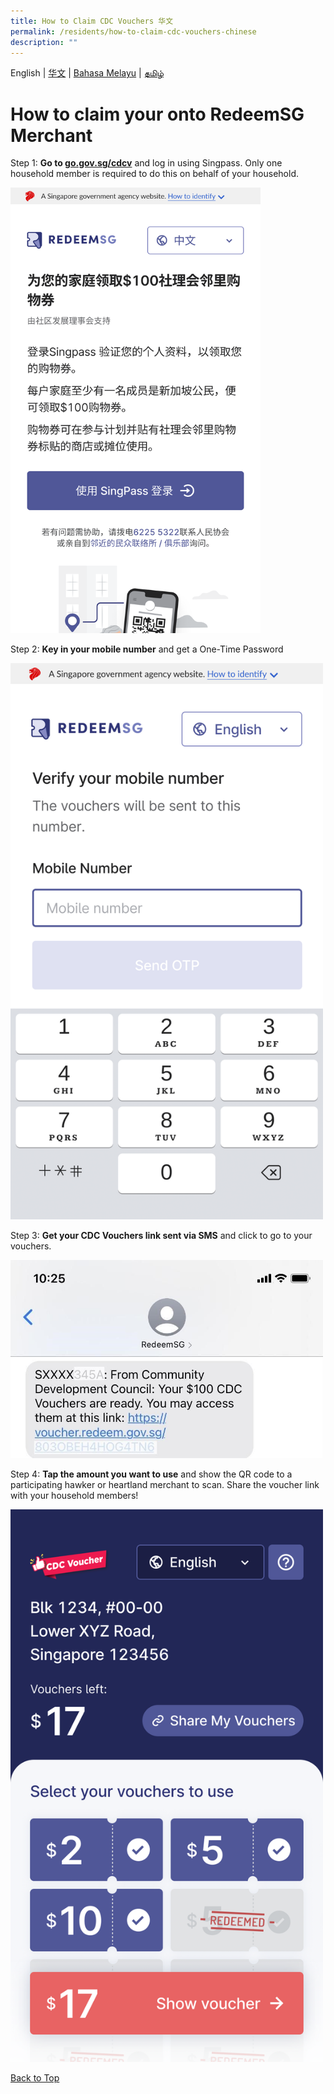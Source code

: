 ```yaml
---
title: How to Claim CDC Vouchers 华文
permalink: /residents/how-to-claim-cdc-vouchers-chinese
description: ""
---
```

English | [华文](how-to-claim-cdc-vouchers-chinese) | [Bahasa Melayu](how-to-claim-cdc-vouchers-malay) | [தமிழ்](how-to-claim-cdc-vouchers-tamil)

<a id="pagetop"></a>

# How to claim your onto RedeemSG Merchant

Step 1: **Go to [go.gov.sg/cdcv](https://go.gov.sg/cdcv)** and log in using Singpass. Only one household member is required to do this on behalf of your household.

<img src="/images/residents/screengrabs-for-infographics/chinese/M_Log%20in_ch_5_Nov.png" alt="Step 1" style="width:400px !important; !important;" />

Step 2: **Key in your mobile number** and get a One-Time Password

<img src="/images/residents/screengrabs-for-infographics/english/M_MobileNumber_En_5Nov.png" alt="Step 2" style="width:500px !important; !important;" />


Step 3: **Get your CDC Vouchers link sent via SMS** and click to go to your vouchers.

<img src="/images/residents/screengrabs-for-infographics/english/Masked%20NRIC.jpg" alt="Step 3" style="width:500px !important; !important;" />

Step 4: **Tap the amount you want to use** and show the QR code to a participating hawker or heartland merchant to scan. Share the voucher link with your household members!

<img src="/images/residents/screengrabs-for-infographics/english/mixed%20vouchers_17.png" alt="Step 4" style="width:500px !important; !important;" />


[Back to Top](#pagetop)